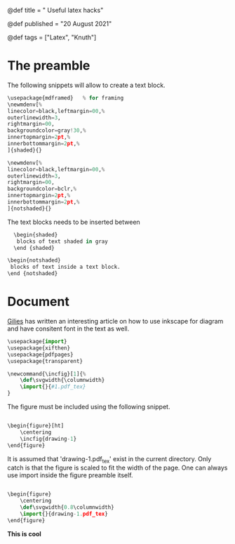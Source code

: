 @def title = " Useful latex hacks"

@def published = "20 August 2021"

@def tags = ["Latex", "Knuth"]


# The preamble

The following snippets will allow to create a text block.

```python
\usepackage{mdframed}   % for framing
\newmdenv[%
linecolor=black,leftmargin=00,%
outerlinewidth=3,
rightmargin=00,
backgroundcolor=gray!30,%
innertopmargin=2pt,%
innerbottommargin=2pt,%
]{shaded}{}

\newmdenv[%
linecolor=black,leftmargin=00,%
outerlinewidth=3,
rightmargin=00,
backgroundcolor=bclr,%
innertopmargin=2pt,%
innerbottommargin=2pt,%
]{notshaded}{}

```

The text blocks needs to be inserted between

```python
  \begin{shaded}
   blocks of text shaded in gray
  \end {shaded}

\begin{notshaded}
 blocks of text inside a text block.
\end {notshaded}

```


# Document

[Gilies](https://castel.dev/) has written an interesting article on how to use inkscape for diagram and have consitent font in the text as well.

```python
\usepackage{import}
\usepackage{xifthen}
\usepackage{pdfpages}
\usepackage{transparent}

\newcommand{\incfig}[1]{%
    \def\svgwidth{\columnwidth}
    \import{}{#1.pdf_tex}
}

```

The figure must be included using the following snippet.

```python

\begin{figure}[ht]
    \centering
    \incfig{drawing-1}
\end{figure}

```

It is assumed that 'drawing-1.pdf<sub>tex</sub>' exist in the current directory. Only catch is that the figure is scaled to fit the width of the page. One can always use import inside the figure preamble itself.

```python

\begin{figure}
    \centering
    \def\svgwidth{0.8\columnwidth}
    \import{}{drawing-1.pdf_tex}
\end{figure}


```

**This is cool**
